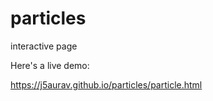 # particles
interactive page

Here's a live demo:

https://j5aurav.github.io/particles/particle.html
